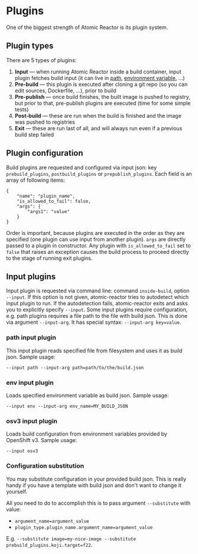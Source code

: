 Plugins
=======

One of the biggest strength of Atomic Reactor is its plugin system.

## Plugin types

There are 5 types of plugins:

1. **Input** — when running Atomic Reactor inside a build container, input plugin fetches build input (it can live in [path](https://github.com/projectatomic/atomic-reactor/blob/master/atomic_reactor/plugins/input_path.py), [environment variable](https://github.com/projectatomic/atomic-reactor/blob/master/atomic_reactor/plugins/input_env.py), ...)
2. **Pre-build** — this plugin is executed after cloning a git repo (so you can edit sources, Dockerfile, ...), prior to build
3. **Pre-publish** — once build finishes, the built image is pushed to registry, but prior to that, pre-publish plugins are executed (time for some simple tests)
4. **Post-build** — these are run when the build is finished and the image was pushed to registries
5. **Exit** — these are run last of all, and will always run even if a previous build step failed

## Plugin configuration

Build plugins are requested and configured via input json: key `prebuild_plugins`, `postbuild_plugins` or `prepublish_plugins`. Each field is an array of following items:

```
{
    "name": "plugin_name",
    "is_allowed_to_fail": false,
    "args": {
        "args1": "value"
    }
}
```

Order is important, because plugins are executed in the order as they are specified (one plugin can use input from another plugin). `args` are directly passed to a plugin in constructor. Any plugin with `is_allowed_to_fail` set to `false` that raises an exception causes the build process to proceed directly to the stage of running exit plugins.


## Input plugins

Input plugin is requested via command line: command `inside-build`, option `--input`. If this option is not given, atomic-reactor tries to autodetect which input plugin to run. If the autodetection fails, atomic-reactor exits and asks you to explicitly specify `--input`. Some input plugins require configuration, e.g. path plugins requires a file path to the file with build json. This is done via argument `--input-arg`. It has special syntax: `--input-arg key=value`.

### path input plugin

This input plugin reads specified file from filesystem and uses it as build json. Sample usage:
```
--input path --input-arg path=path/to/the/build.json
```

### env input plugin

Loads specified environment variable as build json. Sample usage:
```
--input env --input-arg env_name=MY_BUILD_JSON
```

### osv3 input plugin

Loads build configuration from environment variables provided by OpenShift v3. Sample usage:

```
--input osv3
```

### Configuration substitution

You may substitute configuration in your provided build json. This is really handy if you have a template with build json and don't want to change it yourself.

All you need to do to accomplish this is to pass argument `--substitute` with value:
 * `argument_name=argument_value`
 * `plugin_type.plugin_name.argument_name=argument_value`

E.g. `--substitute image=my-nice-image --substitute prebuild_plugins.koji.target=f22`.

